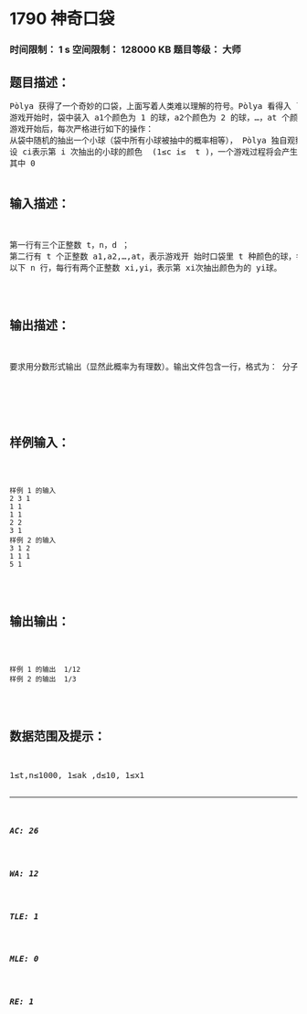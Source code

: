 # 1790 神奇口袋    
### 时间限制： 1 s     空间限制： 128000 KB     题目等级： 大师  
## 题目描述：  

<pre>
Pòlya 获得了一个奇妙的口袋，上面写着人类难以理解的符号。Pòlya 看得入 了迷，冥思苦想，发现了一个神奇的模型（被后人称为 Pòlya 模型)。为了生动 地讲授这个神奇的模型，他带着学生们做了一个虚拟游戏：   
游戏开始时，袋中装入 a1个颜色为 1 的球，a2个颜色为 2 的球，…，at 个颜色为 t 的球，其中ai是正整数。   
游戏开始后，每次严格进行如下的操作：   
从袋中随机的抽出一个小球（袋中所有小球被抽中的概率相等）， Pòlya 独自观察这个小球的颜色后将其放回 ，然后再把 d 个与其颜色相同 的小球放到口袋中。   
设 ci表示第 i 次抽出的小球的颜色  (1≤c i≤  t )，一个游戏过程将会产生一个颜 色序列(c1,c2,…,cn,…)。 Pòlya 把游戏开始时 t 种颜色的小球每一种的个数 a1,a2,…,at 告诉了所有学 生。然后他问学生：一次游戏过程产生的颜色序列满足下列条件的概率有多大？
其中 0<x1<x2<…<xn ， 1≤yi≤t 。换句话说，已知(t , n , d , a1,a2,…,at , x1,y1,x2,y2,...,xn,yn)，你要回答有多大的可能性会发生下面的事件：“对所有 k,1≤k≤n，第 xk次抽出的球的颜色为 yk”。 

</pre>
  
  
## 输入描述：  

<pre>
第一行有三个正整数 t，n，d ；  
第二行有 t 个正整数 a1,a2,…,at，表示游戏开 始时口袋里 t 种颜色的球，每种球的个数。   
以下 n 行，每行有两个正整数 xi,yi，表示第 xi次抽出颜色为的 yi球。
</pre>
  
  
## 输出描述：  

<pre>
要求用分数形式输出（显然此概率为有理数）。输出文件包含一行，格式为： 分子/分母。同时要求输出最简形式（分子分母互质）。特别的，概率为 0 应输出0/1，概率为 1 应输出 1/1。
 

</pre>
  
  
## 样例输入：  

<pre><code>
样例 1 的输入
2 3 1
1 1
1 1
2 2
3 1 
样例 2 的输入
3 1 2
1 1 1
5 1
</code></pre>
  
  
## 输出输出：  

<pre><code>
样例 1 的输出  1/12 
样例 2 的输出  1/3
</code></pre>
  
  
## 数据范围及提示：  

<pre>
1≤t,n≤1000, 1≤ak ,d≤10, 1≤x1<x2<…<xn≤10000, 1≤yk≤t
【样例 1 说明】   
初始时，两种颜色球数分别为(1, 1)，取出色号为 1 的球的概率为 1/2；第二 次取球之前，两种颜色球数分别为(2, 1)，取出色号为 2 的球的概率为 1/3；第三 次取球之前，两种颜色球数分别为(2, 2)，取出色号为 1 的球的概率为 1/2，所以 三次取球的总概率为 1/12。
</pre>
  
  
***  

##### AC: 26  
##### WA: 12  
##### TLE: 1  
##### MLE: 0  
##### RE: 1  
